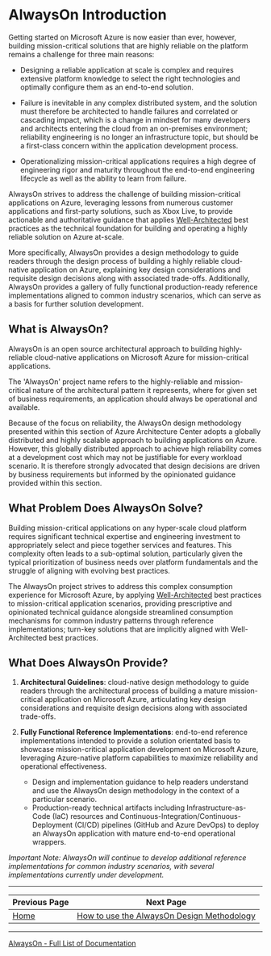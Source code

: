 # AlwaysOn Introduction

Getting started on Microsoft Azure is now easier than ever, however, building mission-critical solutions that are highly reliable on the platform remains a challenge for three main reasons:

- Designing a reliable application at scale is complex and requires extensive platform knowledge to select the right technologies and optimally configure them as an end-to-end solution.

- Failure is inevitable in any complex distributed system, and the solution must therefore be architected to handle failures and correlated or cascading impact, which is a change in mindset for many developers and architects entering the cloud from an on-premises environment; reliability engineering is no longer an infrastructure topic, but should be a first-class concern within the application development process.

- Operationalizing mission-critical applications requires a high degree of engineering rigor and maturity throughout the end-to-end engineering lifecycle as well as the ability to learn from failure.

AlwaysOn strives to address the challenge of building mission-critical applications on Azure, leveraging lessons from numerous customer applications and first-party solutions, such as Xbox Live, to provide actionable and authoritative guidance that applies [Well-Architected](https://docs.microsoft.com/azure/architecture/framework/) best practices as the technical foundation for building and operating a highly reliable solution on Azure at-scale.

More specifically, AlwaysOn provides a design methodology to guide readers through the design process of building a highly reliable cloud-native application on Azure, explaining key design considerations and requisite design decisions along with associated trade-offs. Additionally, AlwaysOn provides a gallery of fully functional production-ready reference implementations aligned to common industry scenarios, which can serve as a basis for further solution development.

## What is AlwaysOn?

AlwaysOn is an open source architectural approach to building highly-reliable cloud-native applications on Microsoft Azure for mission-critical applications.

The 'AlwaysOn' project name refers to the highly-reliable and mission-critical nature of the architectural pattern it represents, where for given set of business requirements, an application should always be operational and available.

Because of the focus on reliability, the AlwaysOn design methodology presented within this section of Azure Architecture Center adopts a globally distributed and highly scalable approach to building applications on Azure. However, this globally distributed approach to achieve high reliability comes at a development cost which may not be justifiable for every workload scenario. It is therefore strongly advocated that design decisions are driven by business requirements but informed by the opinionated guidance provided within this section.

## What Problem Does AlwaysOn Solve?

Building mission-critical applications on any hyper-scale cloud platform requires significant technical expertise and engineering investment to appropriately select and piece together services and features. This complexity often leads to a sub-optimal solution, particularly given the typical prioritization of business needs over platform fundamentals and the struggle of aligning with evolving best practices.

The AlwaysOn project strives to address this complex consumption experience for Microsoft Azure, by applying [Well-Architected](https://docs.microsoft.com/azure/architecture/framework/) best practices to mission-critical application scenarios, providing prescriptive and opinionated technical guidance alongside streamlined consumption mechanisms for common industry patterns through reference implementations; turn-key solutions that are implicitly aligned with Well-Architected best practices.

## What Does AlwaysOn Provide?

1. **Architectural Guidelines**: cloud-native design methodology to guide readers through the architectural process of building a mature mission-critical application on Microsoft Azure, articulating key design considerations and requisite design decisions along with associated trade-offs.

2. **Fully Functional Reference Implementations**: end-to-end reference implementations intended to provide a solution orientated basis to showcase mission-critical application development on Microsoft Azure, leveraging Azure-native platform capabilities to maximize reliability and operational effectiveness.
    - Design and implementation guidance to help readers understand and use the AlwaysOn design methodology in the context of a particular scenario.
    - Production-ready technical artifacts including Infrastructure-as-Code (IaC) resources and Continuous-Integration/Continuous-Deployment (CI/CD) pipelines (GitHub and Azure DevOps) to deploy an AlwaysOn application with mature end-to-end operational wrappers.

*Important Note: AlwaysOn will continue to develop additional reference implementations for common industry scenarios, with several implementations currently under development.*

---

|Previous Page|Next Page|
|--|--|
|[Home](/README.md)|[How to use the AlwaysOn Design Methodology](../design-methodology/README.md)

---

[AlwaysOn - Full List of Documentation](/docs/README.md)
